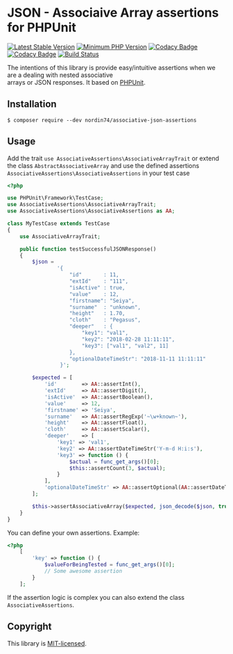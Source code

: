 # JSON - Associaive Array assertions for PHPUnit
[![Latest Stable Version](https://img.shields.io/packagist/v/nordin74/associative-json-assertions.svg)](https://packagist.org/packages/nordin74/associative-json-assertions)
[![Minimum PHP Version](https://img.shields.io/badge/php-%3E%3D%207.4-8892BF.svg?style=flat-square)](https://php.net/)
[![Codacy Badge](https://app.codacy.com/project/badge/Grade/aa6cf0cfef614ea5a6231117f68ad725)](https://www.codacy.com/gh/nordin74/associative-json-assertions/dashboard?utm_source=github.com&amp;utm_medium=referral&amp;utm_content=nordin74/associative-json-assertions&amp;utm_campaign=Badge_Grade)
[![Codacy Badge](https://app.codacy.com/project/badge/Coverage/aa6cf0cfef614ea5a6231117f68ad725)](https://www.codacy.com/gh/nordin74/associative-json-assertions/dashboard?utm_source=github.com&utm_medium=referral&utm_content=nordin74/associative-json-assertions&utm_campaign=Badge_Coverage)
[![Build Status](https://travis-ci.org/nordin74/associative-json-assertions.svg?branch=master)](https://travis-ci.org/nordin74/associative-json-assertions)

The intentions of this library is provide easy/intuitive assertions when we are a dealing with nested associative     
arrays or JSON responses. It based on [PHPUnit](https://phpunit.de/).

## Installation
    $ composer require --dev nordin74/associative-json-assertions

## Usage
Add the trait `use AssociativeAssertions\AssociativeArrayTrait` or extend the class `AbstractAssociativeArray` and 
use the defined assertions `AssociativeAssertions\AssociativeAssertions` in your test case
```php
<?php

use PHPUnit\Framework\TestCase;
use AssociativeAssertions\AssociativeArrayTrait;
use AssociativeAssertions\AssociativeAssertions as AA;

class MyTestCase extends TestCase
{
    use AssociativeArrayTrait;

    public function testSuccessfulJSONResponse()
    {
        $json =
                '{
                    "id"       : 11,
                    "extId"    : "111",
                    "isActive" : true,
                    "value"    : 12,
                    "firstname": "Seiya",
                    "surname"  : "unknown",
                    "height"   : 1.70,
                    "cloth"    : "Pegasus",
                    "deeper"   : {
                        "key1": "val1",
                        "key2": "2018-02-28 11:11:11",
                        "key3": ["val1", "val2", 11]
                    },
                    "optionalDateTimeStr": "2018-11-11 11:11:11"
                 }';

        $expected = [
            'id'        => AA::assertInt(),
            'extId'     => AA::assertDigit(),
            'isActive'  => AA::assertBoolean(),
            'value'     => 12,
            'firstname' => 'Seiya',
            'surname'   => AA::assertRegExp('~\w+known~'),
            'height'    => AA::assertFloat(),
            'cloth'     => AA::assertScalar(),
            'deeper'    => [
                'key1' => 'val1',
                'key2' => AA::assertDateTimeStr('Y-m-d H:i:s'),
                'key3' => function () {
                    $actual = func_get_args()[0];
                    $this::assertCount(3, $actual);
                }
            ],
            'optionalDateTimeStr' => AA::assertOptional(AA::assertDateTimeStr('Y-m-d H:i:s'))
        ];

        $this->assertAssociativeArray($expected, json_decode($json, true));
    }
}
```

You can define your own assertions. Example: 
```php
<?php
    [
        'key' => function () {
            $valueForBeingTested = func_get_args()[0];
            // Some awesome assertion
        }
    ];
```
If the assertion logic is complex you can also extend the class `AssociativeAssertions`.

## Copyright
This library is [MIT-licensed](LICENSE.txt).
